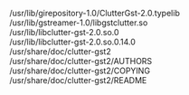 /usr/lib/girepository-1.0/ClutterGst-2.0.typelib  
/usr/lib/gstreamer-1.0/libgstclutter.so  
/usr/lib/libclutter-gst-2.0.so.0  
/usr/lib/libclutter-gst-2.0.so.0.14.0  
/usr/share/doc/clutter-gst2  
/usr/share/doc/clutter-gst2/AUTHORS  
/usr/share/doc/clutter-gst2/COPYING  
/usr/share/doc/clutter-gst2/README  
